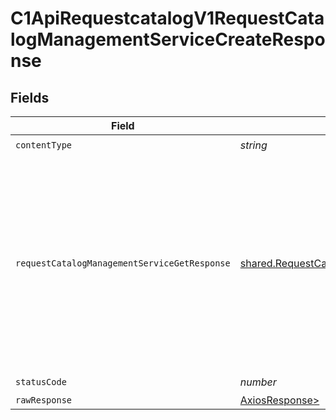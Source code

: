 # C1ApiRequestcatalogV1RequestCatalogManagementServiceCreateResponse


## Fields

| Field                                                                                                                                                                         | Type                                                                                                                                                                          | Required                                                                                                                                                                      | Description                                                                                                                                                                   |
| ----------------------------------------------------------------------------------------------------------------------------------------------------------------------------- | ----------------------------------------------------------------------------------------------------------------------------------------------------------------------------- | ----------------------------------------------------------------------------------------------------------------------------------------------------------------------------- | ----------------------------------------------------------------------------------------------------------------------------------------------------------------------------- |
| `contentType`                                                                                                                                                                 | *string*                                                                                                                                                                      | :heavy_check_mark:                                                                                                                                                            | N/A                                                                                                                                                                           |
| `requestCatalogManagementServiceGetResponse`                                                                                                                                  | [shared.RequestCatalogManagementServiceGetResponse](../../models/shared/requestcatalogmanagementservicegetresponse.md)                                                        | :heavy_minus_sign:                                                                                                                                                            | The request catalog management service get response returns a request catalog view with the expanded items in the expanded array indicated by the expand mask in the request. |
| `statusCode`                                                                                                                                                                  | *number*                                                                                                                                                                      | :heavy_check_mark:                                                                                                                                                            | N/A                                                                                                                                                                           |
| `rawResponse`                                                                                                                                                                 | [AxiosResponse>](https://axios-http.com/docs/res_schema)                                                                                                                      | :heavy_minus_sign:                                                                                                                                                            | N/A                                                                                                                                                                           |